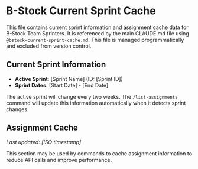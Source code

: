 # B-Stock Current Sprint Cache

This file contains current sprint information and assignment cache data for B-Stock Team Sprinters. It is referenced by the main CLAUDE.md file using `@bstock-current-sprint-cache.md`. This file is managed programmatically and excluded from version control.

## Current Sprint Information

- **Active Sprint**: [Sprint Name] (ID: [Sprint ID])
- **Sprint Dates**: [Start Date] - [End Date]

The active sprint will change every two weeks. The `/list-assignments` command will update this information automatically when it detects sprint changes.

## Assignment Cache

*Last updated: [ISO timestamp]*

This section may be used by commands to cache assignment information to reduce API calls and improve performance.